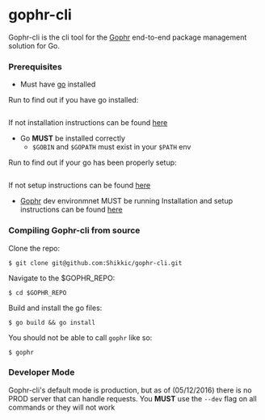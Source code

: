 # gophr-cli

Gophr-cli is the cli tool for the [Gophr](https://github.com/skeswa/gophr) end-to-end package management solution for Go.

### Prerequisites
- Must have [go](https://golang.org/) installed

Run to find out if you have go installed:
```

```
If not installation instructions can be found [here](https://golang.org/dl/)

- Go **MUST** be installed correctly
  - `$GOBIN` and `$GOPATH` must exist in your `$PATH` env

Run to find out if your go has been properly setup:
```

```
If not setup instructions can be found [here]()

- [Gophr](https://github.com/skeswa/gophr) dev environmnet MUST be running
Installation and setup instructions can be found [here](https://github.com/skeswa/gophr)


### Compiling Gophr-cli from source

Clone the repo:
```
$ git clone git@github.com:Shikkic/gophr-cli.git
```

Navigate to the $GOPHR_REPO:
```
$ cd $GOPHR_REPO
```

Build and install the go files:
```
$ go build && go install
```

You should not be able to call `gophr` like so:
```
$ gophr
```

### Developer Mode

Gophr-cli's default mode is production, but as of (05/12/2016) there is no PROD server that can handle requests. You **MUST** use the `--dev` flag on all commands or they will not work
